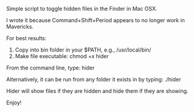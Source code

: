 Simple script to toggle hidden files in the Finder in Mac OSX.  

I wrote it because Command+Shift+Period appears to no longer work in Mavericks.

For best results:

1.  Copy into bin folder in your $PATH, e.g., /usr/local/bin/
2.  Make file executable:  chmod +x hider

From the command line, type: hider

Alternatively, it can be run from any folder it exists in by typing: ./hider

Hider will show files if they are hidden and hide them if they are showing.

Enjoy!

